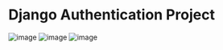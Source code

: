 ﻿# Django Authentication Project
 ![image](https://github.com/user-attachments/assets/a5e0f88f-9d08-48cd-8204-0936ef49c171)
 ![image](https://github.com/user-attachments/assets/005eabf5-4804-4845-aeef-bc0247874381)
 ![image](https://github.com/user-attachments/assets/837bc41e-4d24-446e-88aa-aff5d71c4d80)



